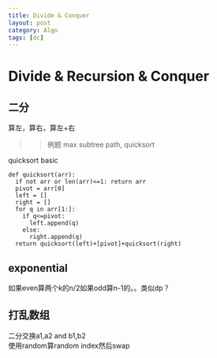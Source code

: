 ```yaml
---
title: Divide & Conquer
layout: post
category: Algo
tags: [dc]
---
```


# Divide & Recursion & Conquer  
## 二分  
算左，算右，算左+右
>> 例题 max subtree path, quicksort

quicksort basic
```
def quicksort(arr):
  if not arr or len(arr)<=1: return arr
  pivot = arr[0]
  left = []
  right = []
  for q in arr[1:]:
    if q<=pivot:
      left.append(q)
    else:
      right.append(q)
  return quicksort(left)+[pivot]+quicksort(right)
```

## exponential
如果even算两个k的n/2如果odd算n-1的。。类似dp？

## 打乱数组  
二分交换a1,a2 and b1,b2  
使用random算random index然后swap
